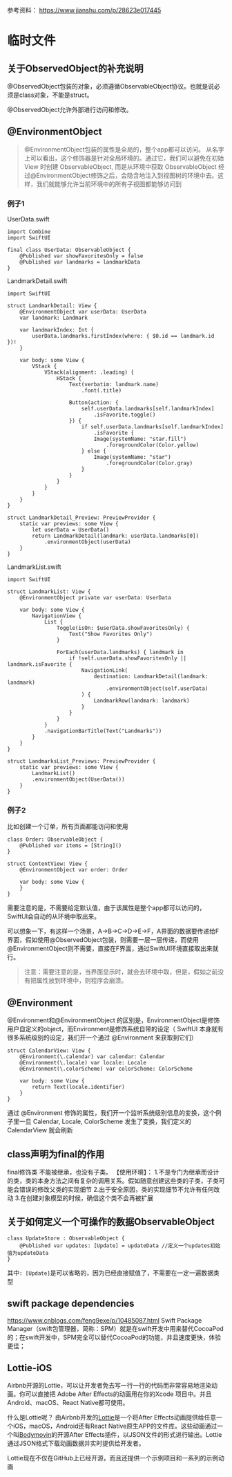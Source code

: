 参考资料：
https://www.jianshu.com/p/28623e017445
# 临时文件


## 关于ObservedObject的补充说明


@ObservedObject包装的对象，必须遵循ObservableObject协议。也就是说必须是class对象，不能是struct。

@ObservedObject允许外部进行访问和修改。

## @EnvironmentObject
>@EnvironmentObject包装的属性是全局的，整个app都可以访问。
从名字上可以看出，这个修饰器是针对全局环境的。通过它，我们可以避免在初始 View 时创建 ObservableObject, 而是从环境中获取 ObservableObject
经过@EnvironmentObject修饰之后，会隐含地注入到视图树的环境中去。这样，我们就能够允许当前环境中的所有子视图都能够访问到
### 例子1
UserData.swift
```
import Combine
import SwiftUI

final class UserData: ObservableObject {
    @Published var showFavoritesOnly = false
    @Published var landmarks = landmarkData
}
```

LandmarkDetail.swift
```
import SwiftUI

struct LandmarkDetail: View {
    @EnvironmentObject var userData: UserData
    var landmark: Landmark
    
    var landmarkIndex: Int {
        userData.landmarks.firstIndex(where: { $0.id == landmark.id })!
    }
    
    var body: some View {
        VStack {
            VStack(alignment: .leading) {
                HStack {
                    Text(verbatim: landmark.name)
                        .font(.title)
                    
                    Button(action: {
                        self.userData.landmarks[self.landmarkIndex]
                            .isFavorite.toggle()
                    }) {
                        if self.userData.landmarks[self.landmarkIndex]
                            .isFavorite {
                            Image(systemName: "star.fill")
                                .foregroundColor(Color.yellow)
                        } else {
                            Image(systemName: "star")
                                .foregroundColor(Color.gray)
                        }
                    }
                }
            }
        }
    }
}

struct LandmarkDetail_Preview: PreviewProvider {
    static var previews: some View {
        let userData = UserData()
        return LandmarkDetail(landmark: userData.landmarks[0])
            .environmentObject(userData)
    }
}

```

LandmarkList.swift
```
import SwiftUI

struct LandmarkList: View {
    @EnvironmentObject private var userData: UserData
    
    var body: some View {
        NavigationView {
            List {
                Toggle(isOn: $userData.showFavoritesOnly) {
                    Text("Show Favorites Only")
                }
                
                ForEach(userData.landmarks) { landmark in
                    if !self.userData.showFavoritesOnly || landmark.isFavorite {
                        NavigationLink(
                            destination: LandmarkDetail(landmark: landmark)
                                .environmentObject(self.userData)
                        ) {
                            LandmarkRow(landmark: landmark)
                        }
                    }
                }
            }
            .navigationBarTitle(Text("Landmarks"))
        }
    }
}

struct LandmarksList_Previews: PreviewProvider {
    static var previews: some View {
        LandmarkList()
        .environmentObject(UserData())
    }
}
```
### 例子2
比如创建一个订单，所有页面都能访问和使用
```
class Order: ObservableObject {
    @Published var items = [String]()
}

struct ContentView: View {
    @EnvironmentObject var order: Order

    var body: some View {
    }
}
```
需要注意的是，不需要给定默认值，由于该属性是整个app都可以访问的，SwiftUI会自动的从环境中取出来。

可以想象一下，有这样一个场景，A->B->C->D->E->F，A界面的数据要传递给F界面，假如使用@ObservedObject包装，则需要一层一层传递，而使用@EnvironmentObject则不需要，直接在F界面，通过SwiftUI环境直接取出来就行。
>注意：需要注意的是，当界面显示时，就会去环境中取，但是，假如之前没有把属性放到环境中，则程序会崩溃。
## @Environment
@Environment和@EnvironmentObject 的区别是，EnvironmentObject是修饰用户自定义的object，而Environment是修饰系统自带的设定（ SwiftUI 本身就有很多系统级别的设定，我们开一个通过 @Environment 来获取到它们）
```
struct CalendarView: View {
    @Environment(\.calendar) var calendar: Calendar
    @Environment(\.locale) var locale: Locale
    @Environment(\.colorScheme) var colorScheme: ColorScheme

    var body: some View {
        return Text(locale.identifier)
    }
}
```
通过 @Environment 修饰的属性，我们开一个监听系统级别信息的变换，这个例子里一旦 Calendar, Locale, ColorScheme 发生了变换，我们定义的 CalendarView 就会刷新
## class声明为final的作用
final修饰类 不能被继承，也没有子类。
【使用环境】：
1.不是专门为继承而设计的类，类的本身方法之间有复杂的调用关系。假如随意创建这些类的子类，子类可能会错误的修改父类的实现细节
2.出于安全原因，类的实现细节不允许有任何改动
3.在创建对象模型的时候，确信这个类不会再被扩展

## 关于如何定义一个可操作的数据ObservableObject
```
class UpdateStore : ObservableObject {
    @Published var updates: [Update] = updateData //定义一个updates初始值为updateData
}

```
其中`: [Update]`是可以省略的，因为已经直接赋值了，不需要在一定一遍数据类型

## swift package dependencies
https://www.cnblogs.com/feng9exe/p/10485087.html
Swift Package Manager（swift包管理器，简称：SPM）就是在swift开发中用来替代CocoaPod的；在swift开发中，SPM完全可以替代CocoaPod的功能，并且速度更快，体验更佳；
## Lottie-iOS
Airbnb开源的Lottie，可以让开发者免去写一行一行的代码而非常容易地渲染动画。你可以直接把 Adobe After Effects的动画用在你的Xcode 项目中。并且Android、macOS、React Native都可使用。

什么是Lottie呢？
由Airbnb开发的[Lottie](https://github.com/airbnb/lottie-ios)是一个将After Effects动画提供给任意一个iOS，macOS，Android还有React Native原生APP的文件库。这些动画通过一个叫[Bodymovin](https://github.com/bodymovin/bodymovin)的开源After Effects插件，以JSON文件的形式进行输出。Lottie通过JSON格式下载动画数据并实时提供给开发者。

Lottie现在不仅在GitHub上已经开源，而且还提供一个示例项目和一系列的示例动画